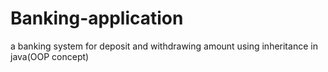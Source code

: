 # Banking-application
a banking system for deposit and withdrawing amount using inheritance in java(OOP concept)
